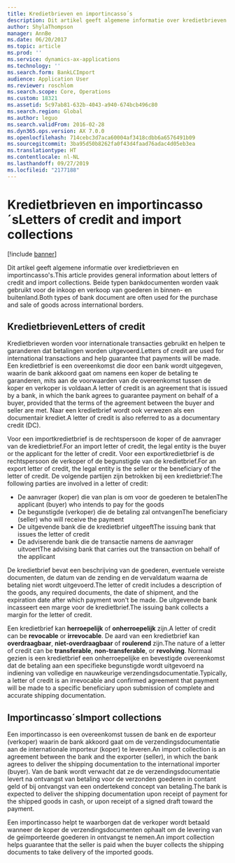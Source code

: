```yaml
---
title: Kredietbrieven en importincasso´s
description: Dit artikel geeft algemene informatie over kredietbrieven en importincasso's. Beide typen bankdocumenten worden vaak gebruikt voor de inkoop en verkoop van goederen in binnen- en buitenland.
author: ShylaThompson
manager: AnnBe
ms.date: 06/20/2017
ms.topic: article
ms.prod: ''
ms.service: dynamics-ax-applications
ms.technology: ''
ms.search.form: BankLCImport
audience: Application User
ms.reviewer: roschlom
ms.search.scope: Core, Operations
ms.custom: 18321
ms.assetid: 5c97ab81-632b-4043-a940-674bcb496c80
ms.search.region: Global
ms.author: leguo
ms.search.validFrom: 2016-02-28
ms.dyn365.ops.version: AX 7.0.0
ms.openlocfilehash: 714cebc3d7aca60004af3418cdbb6a6576491b09
ms.sourcegitcommit: 3ba95d50b8262fa0f43d4faad76adac4d05eb3ea
ms.translationtype: HT
ms.contentlocale: nl-NL
ms.lasthandoff: 09/27/2019
ms.locfileid: "2177188"
---
```

# <a name="letters-of-credit-and-import-collections"></a><span data-ttu-id="27223-104">Kredietbrieven en importincasso´s</span><span class="sxs-lookup"><span data-stu-id="27223-104">Letters of credit and import collections</span></span>

[!include [banner](../includes/banner.md)]

<span data-ttu-id="27223-105">Dit artikel geeft algemene informatie over kredietbrieven en importincasso's.</span><span class="sxs-lookup"><span data-stu-id="27223-105">This article provides general information about letters of credit and import collections.</span></span> <span data-ttu-id="27223-106">Beide typen bankdocumenten worden vaak gebruikt voor de inkoop en verkoop van goederen in binnen- en buitenland.</span><span class="sxs-lookup"><span data-stu-id="27223-106">Both types of bank document are often used for the purchase and sale of goods across international borders.</span></span>

<a name="letters-of-credit"></a><span data-ttu-id="27223-107">Kredietbrieven</span><span class="sxs-lookup"><span data-stu-id="27223-107">Letters of credit</span></span>
-----------------

<span data-ttu-id="27223-108">Kredietbrieven worden voor internationale transacties gebruikt en helpen te garanderen dat betalingen worden uitgevoerd.</span><span class="sxs-lookup"><span data-stu-id="27223-108">Letters of credit are used for international transactions and help guarantee that payments will be made.</span></span> <span data-ttu-id="27223-109">Een kredietbrief is een overeenkomst die door een bank wordt uitgegeven, waarin de bank akkoord gaat om namens een koper de betaling te garanderen, mits aan de voorwaarden van de overeenkomst tussen de koper en verkoper is voldaan.</span><span class="sxs-lookup"><span data-stu-id="27223-109">A letter of credit is an agreement that is issued by a bank, in which the bank agrees to guarantee payment on behalf of a buyer, provided that the terms of the agreement between the buyer and seller are met.</span></span> <span data-ttu-id="27223-110">Naar een kredietbrief wordt ook verwezen als een documentair krediet.</span><span class="sxs-lookup"><span data-stu-id="27223-110">A letter of credit is also referred to as a documentary credit (DC).</span></span>

<span data-ttu-id="27223-111">Voor een importkredietbrief is de rechtspersoon de koper of de aanvrager van de kredietbrief.</span><span class="sxs-lookup"><span data-stu-id="27223-111">For an import letter of credit, the legal entity is the buyer or the applicant for the letter of credit.</span></span> <span data-ttu-id="27223-112">Voor een exportkredietbrief is de rechtspersoon de verkoper of de begunstigde van de kredietbrief.</span><span class="sxs-lookup"><span data-stu-id="27223-112">For an export letter of credit, the legal entity is the seller or the beneficiary of the letter of credit.</span></span> <span data-ttu-id="27223-113">De volgende partijen zijn betrokken bij een kredietbrief:</span><span class="sxs-lookup"><span data-stu-id="27223-113">The following parties are involved in a letter of credit:</span></span>

-   <span data-ttu-id="27223-114">De aanvrager (koper) die van plan is om voor de goederen te betalen</span><span class="sxs-lookup"><span data-stu-id="27223-114">The applicant (buyer) who intends to pay for the goods</span></span>
-   <span data-ttu-id="27223-115">De begunstigde (verkoper) die de betaling zal ontvangen</span><span class="sxs-lookup"><span data-stu-id="27223-115">The beneficiary (seller) who will receive the payment</span></span>
-   <span data-ttu-id="27223-116">De uitgevende bank die de kredietbrief uitgeeft</span><span class="sxs-lookup"><span data-stu-id="27223-116">The issuing bank that issues the letter of credit</span></span>
-   <span data-ttu-id="27223-117">De adviserende bank die de transactie namens de aanvrager uitvoert</span><span class="sxs-lookup"><span data-stu-id="27223-117">The advising bank that carries out the transaction on behalf of the applicant</span></span>

<span data-ttu-id="27223-118">De kredietbrief bevat een beschrijving van de goederen, eventuele vereiste documenten, de datum van de zending en de vervaldatum waarna de betaling niet wordt uitgevoerd.</span><span class="sxs-lookup"><span data-stu-id="27223-118">The letter of credit includes a description of the goods, any required documents, the date of shipment, and the expiration date after which payment won't be made.</span></span> <span data-ttu-id="27223-119">De uitgevende bank incasseert een marge voor de kredietbrief.</span><span class="sxs-lookup"><span data-stu-id="27223-119">The issuing bank collects a margin for the letter of credit.</span></span> 

<span data-ttu-id="27223-120">Een kredietbrief kan **herroepelijk** of **onherroepelijk** zijn.</span><span class="sxs-lookup"><span data-stu-id="27223-120">A letter of credit can be **revocable** or **irrevocable**.</span></span> <span data-ttu-id="27223-121">De aard van een kredietbrief kan **overdraagbaar**, **niet-overdraagbaar** of **roulerend** zijn.</span><span class="sxs-lookup"><span data-stu-id="27223-121">The nature of a letter of credit can be **transferable**, **non-transferable**, or **revolving**.</span></span> <span data-ttu-id="27223-122">Normaal gezien is een kredietbrief een onherroepelijke en bevestigde overeenkomst dat de betaling aan een specifieke begunstigde wordt uitgevoerd na indiening van volledige en nauwkeurige verzendingsdocumentatie.</span><span class="sxs-lookup"><span data-stu-id="27223-122">Typically, a letter of credit is an irrevocable and confirmed agreement that payment will be made to a specific beneficiary upon submission of complete and accurate shipping documentation.</span></span>

## <a name="import-collections"></a><span data-ttu-id="27223-123">Importincasso´s</span><span class="sxs-lookup"><span data-stu-id="27223-123">Import collections</span></span>
<span data-ttu-id="27223-124">Een importincasso is een overeenkomst tussen de bank en de exporteur (verkoper) waarin de bank akkoord gaat om de verzendingsdocumentatie aan de internationale importeur (koper) te leveren.</span><span class="sxs-lookup"><span data-stu-id="27223-124">An import collection is an agreement between the bank and the exporter (seller), in which the bank agrees to deliver the shipping documentation to the international importer (buyer).</span></span> <span data-ttu-id="27223-125">Van de bank wordt verwacht dat ze de verzendingsdocumentatie levert na ontvangst van betaling voor de verzonden goederen in contant geld of bij ontvangst van een ondertekend concept van betaling.</span><span class="sxs-lookup"><span data-stu-id="27223-125">The bank is expected to deliver the shipping documentation upon receipt of payment for the shipped goods in cash, or upon receipt of a signed draft toward the payment.</span></span> 

<span data-ttu-id="27223-126">Een importincasso helpt te waarborgen dat de verkoper wordt betaald wanneer de koper de verzendingsdocumenten ophaalt om de levering van de geïmporteerde goederen in ontvangst te nemen.</span><span class="sxs-lookup"><span data-stu-id="27223-126">An import collection helps guarantee that the seller is paid when the buyer collects the shipping documents to take delivery of the imported goods.</span></span>



